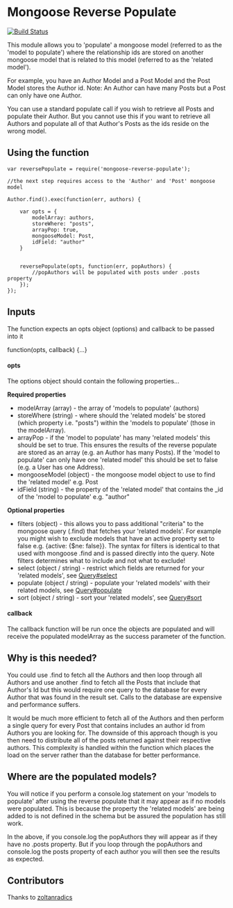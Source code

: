 # Mongoose Reverse Populate

[![Build Status](https://travis-ci.org/Prismatik/mongoose-reverse-populate.svg?branch=master)](https://travis-ci.org/Prismatik/mongoose-reverse-populate)

This module allows you to 'populate' a mongoose model (referred to as the 'model to populate') where the relationship ids are stored on another mongoose model that is related to this model (referred to as the 'related model').

For example, you have an Author Model and a Post Model and the Post Model stores the Author id.
Note: An Author can have many Posts but a Post can only have one Author.

You can use a standard populate call if you wish to retrieve all Posts and populate their Author. But you cannot use this if you want to retrieve all Authors and populate all of that Author's Posts as the ids reside on the wrong model.

## Using the function

```
var reversePopulate = require('mongoose-reverse-populate');

//the next step requires access to the 'Author' and 'Post' mongoose model

Author.find().exec(function(err, authors) {

    var opts = {
        modelArray: authors,
        storeWhere: "posts",
        arrayPop: true,
        mongooseModel: Post,
        idField: "author"
    }


	reversePopulate(opts, function(err, popAuthors) {
		//popAuthors will be populated with posts under .posts property
	});
});

```
## Inputs

The function expects an opts object (options) and callback to be passed into it

function(opts, callback) {...}

#### opts

The options object should contain the following properties...

**Required properties**
* modelArray (array) - the array of 'models to populate' (authors)
* storeWhere (string) - where should the 'related models' be stored (which property i.e. "posts") within the 'models to populate' (those in the modelArray).
* arrayPop - if the 'model to populate' has many 'related models' this should be set to true. This ensures the results of the reverse populate are stored as an array (e.g. an Author has many Posts). If the 'model to populate' can only have one 'related model' this should be set to false (e.g. a User has one Address).
* mongooseModel (object) - the mongoose model object to use to find the 'related model' e.g. Post
* idField (string) - the property of the 'related model' that contains the \_id of the 'model to populate' e.g. "author"

**Optional properties**
* filters (object) - this allows you to pass additional "criteria" to the mongoose query (.find) that fetches your 'related models'. For example you might wish to exclude models that have an active property set to false e.g. {active: {$ne: false}}. The syntax for filters is identical to that used with mongoose .find and is passed directly into the query. Note filters determines what to include and not what to exclude!
* select (object / string) - restrict which fields are returned for your 'related models', see [Query#select](http://mongoosejs.com/docs/api.html#query_Query-select)
* populate (object / string) - populate your 'related models' with their related models, see [Query#populate](http://mongoosejs.com/docs/api.html#query_Query-populate)
* sort (object / string) - sort your 'related models', see [Query#sort](http://mongoosejs.com/docs/api.html#query_Query-sort)

#### callback

The callback function will be run once the objects are populated and will receive the populated modelArray as the success parameter of the function.


## Why is this needed?

You could use .find to fetch all the Authors and then loop through all Authors and use another .find to fetch all the Posts that include that Author's Id but this would require one query to the database for every Author that was found in the result set. Calls to the database are expensive and performance suffers.

It would be much more efficient to fetch all of the Authors and then perform a single query for every Post that contains includes an author id from Authors you are looking for. The downside of this approach though is you then need to distribute all of the posts returned against their respective authors. This complexity is handled within the function which places the load on the server rather than the database for better performance.


## Where are the populated models?

You will notice if you perform a console.log statement on your 'models to populate' after using the reverse populate that it may appear as if no models were populated. This is because the property the 'related models' are being added to is not defined in the schema but be assured the population has still work.

In the above, if you console.log the popAuthors they will appear as if they have no .posts property. But if you loop through the popAuthors and console.log the posts property of each author you will then see the results as expected.

## Contributors

Thanks to [zoltanradics](https://github.com/zoltanradics)
